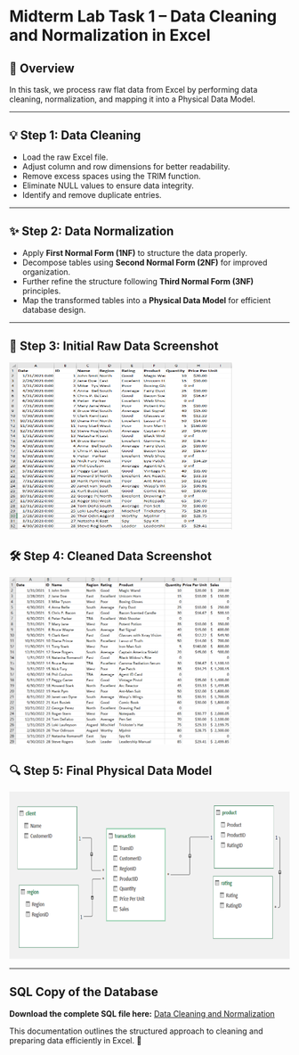 # Midterm Lab Task 1 – Data Cleaning and Normalization in Excel

## 📄 Overview
In this task, we process raw flat data from Excel by performing data cleaning, normalization, and mapping it into a Physical Data Model.

---

## 💡 Step 1: Data Cleaning
- Load the raw Excel file.
- Adjust column and row dimensions for better readability.
- Remove excess spaces using the TRIM function.
- Eliminate NULL values to ensure data integrity.
- Identify and remove duplicate entries.

---

## ✨ Step 2: Data Normalization
- Apply **First Normal Form (1NF)** to structure the data properly.
- Decompose tables using **Second Normal Form (2NF)** for improved organization.
- Further refine the structure following **Third Normal Form (3NF)** principles.
- Map the transformed tables into a **Physical Data Model** for efficient database design.

---

## 🧩 Step 3: Initial Raw Data Screenshot
<img src="rawdata.PNG" alt="Raw Data Preview" width="400" height="300">

## 🛠️ Step 4: Cleaned Data Screenshot
<img src="cleaneddata.PNG" alt="Cleaned Data Preview" width="400" height="300">

## 🔍 Step 5: Final Physical Data Model
<img src="erd.PNG" alt="Entity Relationship Diagram" width="600" height="300">

---

## SQL Copy of the Database
**Download the complete SQL file here:** [Data Cleaning and Normalization](https://github.com/angelie2/EDM-Projects-Fajarito/blob/main/rawfile/data%20cleaning%20and%20normalization.xlsx)

This documentation outlines the structured approach to cleaning and preparing data efficiently in Excel. 🚀
